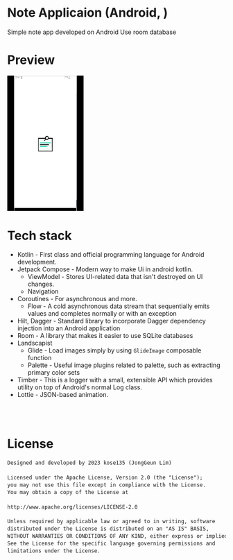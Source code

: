 # Note Applicaion (Android, )

Simple note app developed on Android
Use room database

# Preview

<img src="/doc/preview.gif" align="center" width="35%"/>


# Tech stack

* Kotlin - First class and official programming language for Android development.
* Jetpack Compose - Modern way to make Ui in android kotlin.
    * ViewModel - Stores UI-related data that isn't destroyed on UI changes.
    * Navigation
* Coroutines - For asynchronous and more.
    * Flow - A cold asynchronous data stream that sequentially emits values and completes normally or with an exception
* Hilt, Dagger - Standard library to incorporate Dagger dependency injection into an Android application
* Room - A library that makes it easier to use SQLite databases
* Landscapist
    * Glide - Load images simply by using `GlideImage` composable function
    * Palette - Useful image plugins related to palette, such as extracting primary color sets
* Timber - This is a logger with a small, extensible API which provides utility on top of Android's normal Log class.
* Lottie - JSON-based animation.

<br><br>

# License

```xml
Designed and developed by 2023 kose135 (JongGeun Lim)

Licensed under the Apache License, Version 2.0 (the "License");
you may not use this file except in compliance with the License.
You may obtain a copy of the License at

http://www.apache.org/licenses/LICENSE-2.0

Unless required by applicable law or agreed to in writing, software
distributed under the License is distributed on an "AS IS" BASIS,
WITHOUT WARRANTIES OR CONDITIONS OF ANY KIND, either express or implied.
See the License for the specific language governing permissions and
limitations under the License.
```